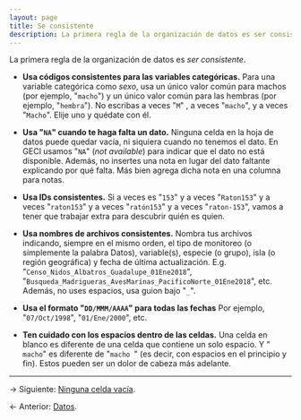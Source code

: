 ```yaml
---
layout: page
title: Se consistente
description: La primera regla de la organización de datos es ser consistente
---
```


La primera regla de la organización de datos es *ser consistente*.

- **Usa códigos consistentes para las variables categóricas.** Para una variable categórica como *sexo*, usa un único valor común para machos (por ejemplo, "`macho`") y un único valor común para las hembras (por ejemplo, "`hembra`"). No escribas a veces "`M`" , a veces "`macho`", y a veces "`Macho`". Elije uno y quédate con él.

- **Usa "`NA`" cuando te haga falta un dato.** Ninguna celda en la hoja de datos puede quedar vacía, ni siquiera cuando no tenemos el dato. En GECI usamos "`NA`" (_not available_) para indicar que el dato no está disponible. Además, no insertes una nota en lugar del dato faltante explicando por qué falta. Más bien agrega dicha nota en una columna para notas.

- **Usa IDs consistentes.** Si a veces es "`153`" y a veces "`Raton153`" y a veces "`raton153`" y a veces "`ratón153`" y a veces "`raton-153`", vamos a tener que trabajar extra para descubrir quién es quien.

- **Usa nombres de archivos consistentes.** Nombra tus archivos indicando, siempre en el mismo orden, el tipo de monitoreo (o simplemente la palabra Datos), variable(s), especie (o grupo), isla (o región geográfica) y fecha de última actualización. E.g. "`Censo_Nidos_Albatros_Guadalupe_01Ene2018`", "`Busqueda_Madrigueras_AvesMarinas_PacificoNorte_01Ene2018`", etc. Además, no uses espacios, usa guion bajo "`_`".

- **Usa el formato "`DD/MMM/AAAA`" para todas las fechas** Por ejemplo, "`07/Oct/1998`", "`01/Ene/2000`", etc.

- **Ten cuidado con los espacios dentro de las celdas.** Una celda en blanco es diferente de una celda que contiene un solo espacio. Y "` macho`" es diferente de "`macho `" (es decir, con espacios en el principio y fin). Estos pueden ser un dolor de cabeza más adelante.

---

&rarr; Siguiente: [Ninguna celda vacía](ninguna_celda_vacia.html).

&larr; Anterior: [Datos](datos.html).
